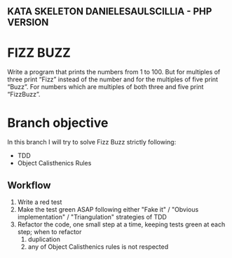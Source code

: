 ## KATA SKELETON DANIELESAULSCILLIA - PHP VERSION

# FIZZ BUZZ
Write a program that prints the numbers from 1 to 100. But for multiples of three print “Fizz” instead of the number and for the multiples of five print “Buzz”. For numbers which are multiples of both three and five print “FizzBuzz”.

# Branch objective
In this branch I will try to solve Fizz Buzz strictly following:
- TDD
- Object Calisthenics Rules

## Workflow

1. Write a red test
2. Make the test green ASAP following either "Fake it" / "Obvious implementation" / "Triangulation" strategies of TDD
3. Refactor the code, one small step at a time, keeping tests green at each step; when to refactor
    1. duplication
    2. any of Object Calisthenics rules is not respected
    
